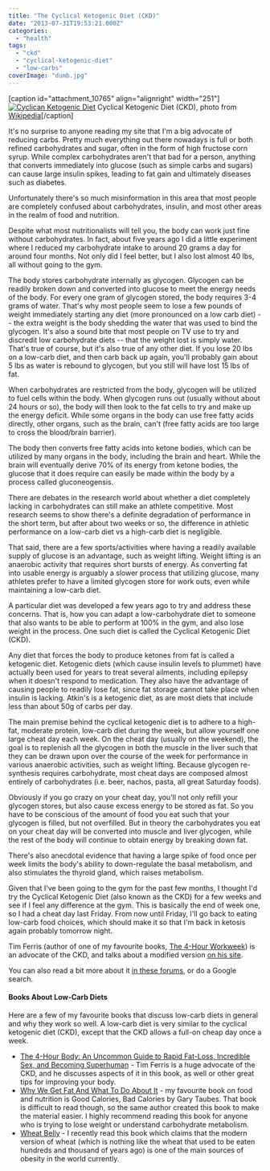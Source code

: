 ```yaml
---
title: "The Cyclical Ketogenic Diet (CKD)"
date: "2013-07-31T19:53:21.000Z"
categories: 
  - "health"
tags: 
  - "ckd"
  - "cyclical-ketogenic-diet"
  - "low-carbs"
coverImage: "dumb.jpg"
---
```


\[caption id="attachment\_10765" align="alignright" width="251"\][![Cyclican Ketogenic Diet](images/dumbbells-251x300.jpg)](http://www.migratorynerd.com/wordpress/wp-content/uploads/2013/07/dumbbells.jpg) Cyclical Ketogenic Diet (CKD), photo from [Wikipedia](http://en.wikipedia.org/wiki/File:TwoDumbbells.JPG)\[/caption\]

It's no surprise to anyone reading my site that I'm a big advocate of reducing carbs. Pretty much everything out there nowadays is full or both refined carbohydrates and sugar, often in the form of high fructose corn syrup. While complex carbohydrates aren't that bad for a person, anything that converts immediately into glucose (such as simple carbs and sugars) can cause large insulin spikes, leading to fat gain and ultimately diseases such as diabetes.

Unfortunately there's so much misinformation in this area that most people are completely confused about carbohydrates, insulin, and most other areas in the realm of food and nutrition.

Despite what most nutritionalists will tell you, the body can work just fine without carbohydrates. In fact, about five years ago I did a little experiment where I reduced my carbohydrate intake to around 20 grams a day for around four months. Not only did I feel better, but I also lost almost 40 lbs, all without going to the gym.

The body stores carbohydrate internally as glycogen. Glycogen can be readily broken down and converted into glucose to meet the energy needs of the body. For every one gram of glycogen stored, the body requires 3-4 grams of water. That's why most people seem to lose a few pounds of weight immediately starting any diet (more pronounced on a low carb diet) -- the extra weight is the body shedding the water that was used to bind the glycogen. It's also a sound bite that most people on TV use to try and discredit low carbohydrate diets -- that the weight lost is simply water. That's true of course, but it's also true of any other diet. If you lose 20 lbs on a low-carb diet, and then carb back up again, you'll probably gain about 5 lbs as water is rebound to glycogen, but you still will have lost 15 lbs of fat.

When carbohydrates are restricted from the body, glycogen will be utilized to fuel cells within the body. When glycogen runs out (usually without about 24 hours or so), the body will then look to the fat cells to try and make up the energy deficit. While some organs in the body can use free fatty acids directly, other organs, such as the brain, can't (free fatty acids are too large to cross the blood/brain barrier).

The body then converts free fatty acids into ketone bodies, which can be utilized by many organs in the body, including the brain and heart. While the brain will eventually derive 70% of its energy from ketone bodies, the glucose that it does require can easily be made within the body by a process called gluconeogensis.

There are debates in the research world about whether a diet completely lacking in carbohydrates can still make an athlete competitive. Most research seems to show there's a definite degradation of performance in the short term, but after about two weeks or so, the difference in athletic performance on a low-carb diet vs a high-carb diet is negligible.

That said, there are a few sports/activities where having a readily available supply of glucose is an advantage, such as weight lifting. Weight lifting is an anaerobic activity that requires short bursts of energy. As converting fat into usable energy is arguably a slower process that utilizing glucose, many athletes prefer to have a limited glycogen store for work outs, even while maintaining a low-carb diet.

A particular diet was developed a few years ago to try and address these concerns. That is, how you can adapt a low-carbohydrate diet to someone that also wants to be able to perform at 100% in the gym, and also lose weight in the process. One such diet is called the Cyclical Ketogenic Diet (CKD).

Any diet that forces the body to produce ketones from fat is called a ketogenic diet. Ketogenic diets (which cause insulin levels to plummet) have actually been used for years to treat several ailments, including epilepsy when it doesn't respond to medication. They also have the advantage of causing people to readily lose fat, since fat storage cannot take place when insulin is lacking. Atkin's is a ketogenic diet, as are most diets that include less than about 50g of carbs per day.

The main premise behind the cyclical ketogenic diet is to adhere to a high-fat, moderate protein, low-carb diet during the week, but allow yourself one large cheat day each week. On the cheat day (usually on the weekend), the goal is to replenish all the glycogen in both the muscle in the liver such that they can be drawn upon over the course of the week for performance in various anaerobic activities, such as weight lifting. Because glycogen re-synthesis requires carbohydrate, most cheat days are composed almost entirely of carbohydrates (i.e. beer, nachos, pasta, all great Saturday foods).

Obviously if you go crazy on your cheat day, you'll not only refill your glycogen stores, but also cause excess energy to be stored as fat. So you have to be conscious of the amount of food you eat such that your glycogen is filled, but not overfilled. But in theory the carbohydrates you eat on your cheat day will be converted into muscle and liver glycogen, while the rest of the body will continue to obtain energy by breaking down fat.

There's also anecdotal evidence that having a large spike of food once per week limits the body's ability to down-regulate the basal metabolism, and also stimulates the thyroid gland, which raises metabolism.

Given that I've been going to the gym for the past few months, I thought I'd try the Cyclical Ketogenic Diet (also known as the CKD) for a few weeks and see if I feel any difference at the gym. This is basically the end of week one, so I had a cheat day last Friday. From now until Friday, I'll go back to eating low-carb food choices, which should make it so that I'm back in ketosis again probably tomorrow night.

Tim Ferris (author of one of my favourite books, [The 4-Hour Workweek](/travel/reviews/books/the-4-hour-workweek-review/)) is an advocate of the CKD, and talks about a modified version [on his site](http://www.fourhourworkweek.com/blog/2007/04/06/how-to-lose-20-lbs-of-fat-in-30-days-without-doing-any-exercise/).

You can also read a bit more about it [in these forums](http://www.bodybuildingdungeon.com/forums/nutrition/2156-cdk-cyclical.html), or do a Google search.

#### Books About Low-Carb Diets

Here are a few of my favourite books that discuss low-carb diets in general and why they work so well. A low-carb diet is very similar to the cyclical ketogenic diet (CKD), except that the CKD allows a full-on cheap day once a week.

- [The 4-Hour Body: An Uncommon Guide to Rapid Fat-Loss, Incredible Sex, and Becoming Superhuman](http://www.amazon.com/gp/product/030746363X/ref=as_li_qf_sp_asin_il_tl?ie=UTF8&camp=1789&creative=9325&creativeASIN=030746363X&linkCode=as2&tag=duanstor-20) - Tim Ferris is a huge advocate of the CKD, and he discusses aspects of it in this book, as well or other great tips for improving your body.
- [Why We Get Fat And What To Do About It](http://www.amazon.com/gp/product/0307474259/ref=as_li_qf_sp_asin_il_tl?ie=UTF8&camp=1789&creative=9325&creativeASIN=0307474259&linkCode=as2&tag=duanstor-20) - my favourite book on food and nutrition is Good Calories, Bad Calories by Gary Taubes. That book is difficult to read though, so the same author created this book to make the material easier. I highly recommend reading this book for anyone who is trying to lose weight or understand carbohydrate metabolism.
- [Wheat Belly](http://amzn.to/16DomPC) - I recently read this book which claims that the modern version of wheat (which is nothing like the wheat that used to be eaten hundreds and thousand of years ago) is one of the main sources of obesity in the world currently.
